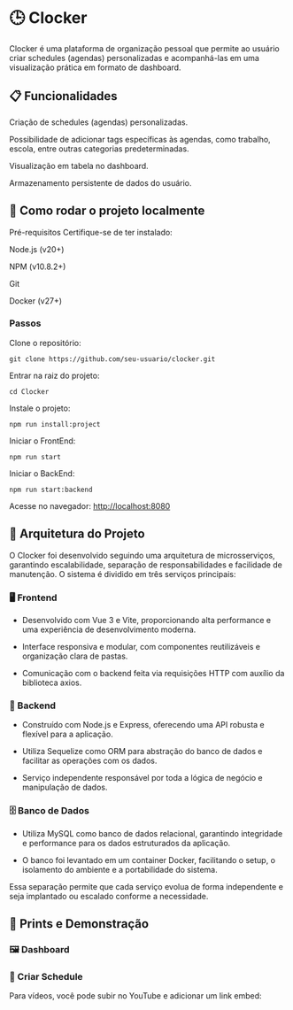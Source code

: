 # 🕒 Clocker
Clocker é uma plataforma de organização pessoal que permite ao usuário criar schedules (agendas) personalizadas e acompanhá-las em uma visualização prática em formato de dashboard.

## 📋 Funcionalidades
Criação de schedules (agendas) personalizadas.

Possibilidade de adicionar tags específicas às agendas, como trabalho, escola, entre outras categorias predeterminadas.

Visualização em tabela no dashboard.

Armazenamento persistente de dados do usuário.

## 🚀 Como rodar o projeto localmente
Pré-requisitos
Certifique-se de ter instalado:

Node.js (v20+)

NPM (v10.8.2+)

Git

Docker (v27+)

### Passos
Clone o repositório:

```
git clone https://github.com/seu-usuario/clocker.git
```
Entrar na raiz do projeto:
```
cd Clocker
```
Instale o projeto:
```
npm run install:project
```
Iniciar o FrontEnd:
```
npm run start
```
Iniciar o BackEnd:
```
npm run start:backend
```
Acesse no navegador:
[http://localhost:8080](http://localhost:8080)
## 🧱 Arquitetura do Projeto
O Clocker foi desenvolvido seguindo uma arquitetura de microsserviços, garantindo escalabilidade, separação de responsabilidades e facilidade de manutenção. O sistema é dividido em três serviços principais:

### 🖥️ Frontend
 - Desenvolvido com Vue 3 e Vite, proporcionando alta performance e uma experiência de desenvolvimento moderna.

 - Interface responsiva e modular, com componentes reutilizáveis e organização clara de pastas.

 - Comunicação com o backend feita via requisições HTTP com auxílio da biblioteca axios.

### 🔧 Backend
 - Construído com Node.js e Express, oferecendo uma API robusta e flexível para a aplicação.

 - Utiliza Sequelize como ORM para abstração do banco de dados e facilitar as operações com os dados.

 - Serviço independente responsável por toda a lógica de negócio e manipulação de dados.

### 🗄 Banco de Dados
 - Utiliza MySQL como banco de dados relacional, garantindo integridade e performance para os dados estruturados da aplicação.

 - O banco foi levantado em um container Docker, facilitando o setup, o isolamento do ambiente e a portabilidade do sistema.

Essa separação permite que cada serviço evolua de forma independente e seja implantado ou escalado conforme a necessidade.

## 📸 Prints e Demonstração


### 🖼 Dashboard

### 📅 Criar Schedule

Para vídeos, você pode subir no YouTube e adicionar um link embed:

